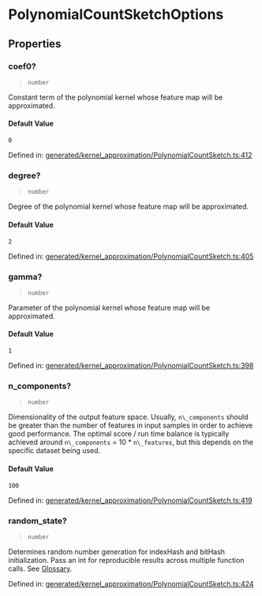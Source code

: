 # PolynomialCountSketchOptions

## Properties

### coef0?

> `number`

Constant term of the polynomial kernel whose feature map will be approximated.

#### Default Value

`0`

Defined in:  [generated/kernel\_approximation/PolynomialCountSketch.ts:412](https://github.com/transitive-bullshit/scikit-learn-ts/blob/b59c1ff/packages/sklearn/src/generated/kernel_approximation/PolynomialCountSketch.ts#L412)

### degree?

> `number`

Degree of the polynomial kernel whose feature map will be approximated.

#### Default Value

`2`

Defined in:  [generated/kernel\_approximation/PolynomialCountSketch.ts:405](https://github.com/transitive-bullshit/scikit-learn-ts/blob/b59c1ff/packages/sklearn/src/generated/kernel_approximation/PolynomialCountSketch.ts#L405)

### gamma?

> `number`

Parameter of the polynomial kernel whose feature map will be approximated.

#### Default Value

`1`

Defined in:  [generated/kernel\_approximation/PolynomialCountSketch.ts:398](https://github.com/transitive-bullshit/scikit-learn-ts/blob/b59c1ff/packages/sklearn/src/generated/kernel_approximation/PolynomialCountSketch.ts#L398)

### n\_components?

> `number`

Dimensionality of the output feature space. Usually, `n\_components` should be greater than the number of features in input samples in order to achieve good performance. The optimal score / run time balance is typically achieved around `n\_components` = 10 \* `n\_features`, but this depends on the specific dataset being used.

#### Default Value

`100`

Defined in:  [generated/kernel\_approximation/PolynomialCountSketch.ts:419](https://github.com/transitive-bullshit/scikit-learn-ts/blob/b59c1ff/packages/sklearn/src/generated/kernel_approximation/PolynomialCountSketch.ts#L419)

### random\_state?

> `number`

Determines random number generation for indexHash and bitHash initialization. Pass an int for reproducible results across multiple function calls. See [Glossary](../../glossary.html#term-random_state).

Defined in:  [generated/kernel\_approximation/PolynomialCountSketch.ts:424](https://github.com/transitive-bullshit/scikit-learn-ts/blob/b59c1ff/packages/sklearn/src/generated/kernel_approximation/PolynomialCountSketch.ts#L424)
